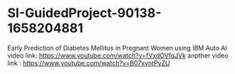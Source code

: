 # SI-GuidedProject-90138-1658204881
Early Prediction of Diabetes Mellitus in Pregnant Women using IBM Auto AI
video link: https://www.youtube.com/watch?v=fVxdOVfqJVk
anpther video link : https://www.youtube.com/watch?v=B07xvntPyZU
